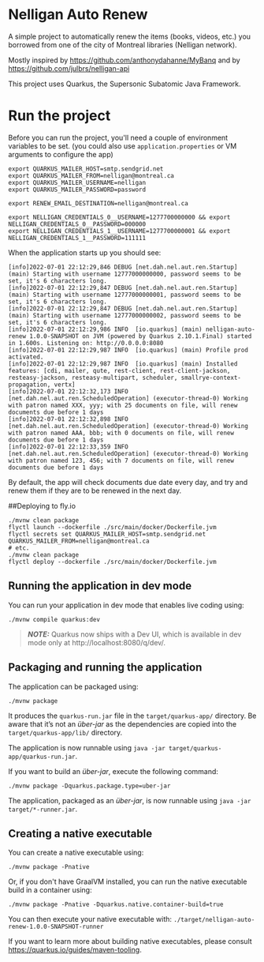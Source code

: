 #  Nelligan Auto Renew

A simple project to automatically renew the items (books, videos, etc.) you borrowed from one of the city of Montreal libraries (Nelligan network).

Mostly inspired by https://github.com/anthonydahanne/MyBanq and by https://github.com/julbrs/nelligan-api

This project uses Quarkus, the Supersonic Subatomic Java Framework.


# Run the project

Before you can run the project, you'll need a couple of environment variables to be set. (you could also use `application.properties` or VM arguments to configure the app)

```shell
export QUARKUS_MAILER_HOST=smtp.sendgrid.net
export QUARKUS_MAILER_FROM=nelligan@montreal.ca
export QUARKUS_MAILER_USERNAME=nelligan
export QUARKUS_MAILER_PASSWORD=password

export RENEW_EMAIL_DESTINATION=nelligan@montreal.ca

export NELLIGAN_CREDENTIALS_0__USERNAME=1277700000000 && export NELLIGAN_CREDENTIALS_0__PASSWORD=000000
export NELLIGAN_CREDENTIALS_1__USERNAME=1277700000001 && export NELLIGAN_CREDENTIALS_1__PASSWORD=111111
```

When the application starts up you should see:

```shell
[info]2022-07-01 22:12:29,846 DEBUG [net.dah.nel.aut.ren.Startup] (main) Starting with username 12777000000000, password seems to be set, it's 6 characters long.
[info]2022-07-01 22:12:29,847 DEBUG [net.dah.nel.aut.ren.Startup] (main) Starting with username 12777000000001, password seems to be set, it's 6 characters long.
[info]2022-07-01 22:12:29,847 DEBUG [net.dah.nel.aut.ren.Startup] (main) Starting with username 12777000000002, password seems to be set, it's 6 characters long.
[info]2022-07-01 22:12:29,986 INFO  [io.quarkus] (main) nelligan-auto-renew 1.0.0-SNAPSHOT on JVM (powered by Quarkus 2.10.1.Final) started in 1.600s. Listening on: http://0.0.0.0:8080
[info]2022-07-01 22:12:29,987 INFO  [io.quarkus] (main) Profile prod activated.
[info]2022-07-01 22:12:29,987 INFO  [io.quarkus] (main) Installed features: [cdi, mailer, qute, rest-client, rest-client-jackson, resteasy-jackson, resteasy-multipart, scheduler, smallrye-context-propagation, vertx]
[info]2022-07-01 22:12:32,173 INFO  [net.dah.nel.aut.ren.ScheduledOperation] (executor-thread-0) Working with patron named XXX, yyy; with 25 documents on file, will renew documents due before 1 days
[info]2022-07-01 22:12:32,898 INFO  [net.dah.nel.aut.ren.ScheduledOperation] (executor-thread-0) Working with patron named AAA, bbb; with 0 documents on file, will renew documents due before 1 days
[info]2022-07-01 22:12:33,359 INFO  [net.dah.nel.aut.ren.ScheduledOperation] (executor-thread-0) Working with patron named 123, 456; with 7 documents on file, will renew documents due before 1 days
```

By default, the app will check documents due date every day, and try and renew them if they are to be renewed in the next day.

##Deploying to fly.io

```shell
./mvnw clean package
flyctl launch --dockerfile ./src/main/docker/Dockerfile.jvm
flyctl secrets set QUARKUS_MAILER_HOST=smtp.sendgrid.net QUARKUS_MAILER_FROM=nelligan@montreal.ca
# etc.
./mvnw clean package
flyctl deploy --dockerfile ./src/main/docker/Dockerfile.jvm
```


## Running the application in dev mode

You can run your application in dev mode that enables live coding using:
```shell script
./mvnw compile quarkus:dev
```

> **_NOTE:_**  Quarkus now ships with a Dev UI, which is available in dev mode only at http://localhost:8080/q/dev/.

## Packaging and running the application

The application can be packaged using:
```shell script
./mvnw package
```
It produces the `quarkus-run.jar` file in the `target/quarkus-app/` directory.
Be aware that it’s not an _über-jar_ as the dependencies are copied into the `target/quarkus-app/lib/` directory.

The application is now runnable using `java -jar target/quarkus-app/quarkus-run.jar`.

If you want to build an _über-jar_, execute the following command:
```shell script
./mvnw package -Dquarkus.package.type=uber-jar
```

The application, packaged as an _über-jar_, is now runnable using `java -jar target/*-runner.jar`.

## Creating a native executable

You can create a native executable using: 
```shell script
./mvnw package -Pnative
```

Or, if you don't have GraalVM installed, you can run the native executable build in a container using: 
```shell script
./mvnw package -Pnative -Dquarkus.native.container-build=true
```

You can then execute your native executable with: `./target/nelligan-auto-renew-1.0.0-SNAPSHOT-runner`

If you want to learn more about building native executables, please consult https://quarkus.io/guides/maven-tooling.


